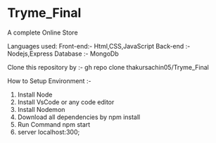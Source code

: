 # Tryme_Final
 A complete Online Store

 Languages used:
 Front-end:- Html,CSS,JavaScript
 Back-end :- Nodejs,Express
 Database :- MongoDb

 Clone this repository by :- gh repo clone thakursachin05/Tryme_Final

 How to Setup Environment :-
 1. Install Node
 2. Install VsCode or any code editor
 3. Install Nodemon
 4. Download all dependencies by npm install
 4. Run Command npm start
 5. server localhost:300;
 